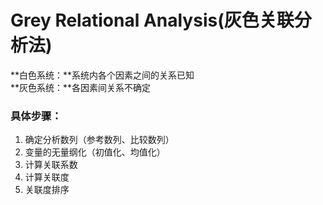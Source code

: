 # Grey Relational Analysis(灰色关联分析法)

**白色系统：**系统内各个因素之间的关系已知   
**灰色系统：**各因素间关系不确定   


### 具体步骤：
1. 确定分析数列（参考数列、比较数列）
2. 变量的无量纲化（初值化、均值化）
3. 计算关联系数
4. 计算关联度
5. 关联度排序
